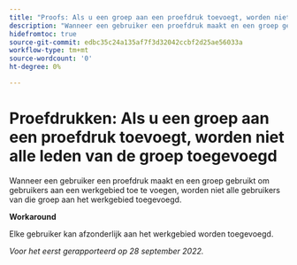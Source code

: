```yaml
---
title: "Proofs: Als u een groep aan een proefdruk toevoegt, worden niet alle leden van de groep toegevoegd."
description: "Wanneer een gebruiker een proefdruk maakt en een groep gebruikt om gebruikers aan een werkgebied toe te voegen, worden niet alle gebruikers van die groep aan het werkgebied toegevoegd."
hidefromtoc: true
source-git-commit: edbc35c24a135af7f3d32042ccbf2d25ae56033a
workflow-type: tm+mt
source-wordcount: '0'
ht-degree: 0%

---
```



# Proefdrukken: Als u een groep aan een proefdruk toevoegt, worden niet alle leden van de groep toegevoegd

<!--This issue is on the WF and WFP TOCs-->

Wanneer een gebruiker een proefdruk maakt en een groep gebruikt om gebruikers aan een werkgebied toe te voegen, worden niet alle gebruikers van die groep aan het werkgebied toegevoegd.

**Workaround**

Elke gebruiker kan afzonderlijk aan het werkgebied worden toegevoegd.

_Voor het eerst gerapporteerd op 28 september 2022._

